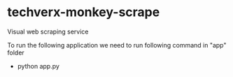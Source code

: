 # techverx-monkey-scrape
Visual web scraping service

To run the following application we need to run following command in "app" folder
- python app.py
